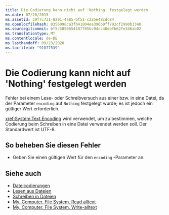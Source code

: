 ```yaml
---
title: Die Codierung kann nicht auf 'Nothing' festgelegt werden
ms.date: 07/20/2015
ms.assetid: 59f7c731-8291-4a85-bf51-c225e48cdc84
ms.openlocfilehash: 0356098ca3fb41804ea396b0ff792cf2990b3340
ms.sourcegitcommit: bf5c5850654187705bc94cc40ebfb62fe346ab02
ms.translationtype: MT
ms.contentlocale: de-DE
ms.lasthandoff: 09/23/2020
ms.locfileid: "91077539"
---
```

# <a name="encoding-cannot-be-set-to-nothing"></a>Die Codierung kann nicht auf 'Nothing' festgelegt werden

Fehler bei einem Lese- oder Schreibversuch aus einer bzw. in eine Datei, da der Parameter `encoding` auf `Nothing` festgelegt wurde; es ist jedoch ein gültiger Wert erforderlich.  
  
 <xref:System.Text.Encoding> wird verwendet, um zu bestimmen, welche Codierung beim Schreiben in eine Datei verwendet werden soll. Der Standardwert ist UTF-8.  
  
## <a name="to-correct-this-error"></a>So beheben Sie diesen Fehler  
  
- Geben Sie einen gültigen Wert für den `encoding` -Parameter an.  
  
## <a name="see-also"></a>Siehe auch

- [Dateicodierungen](../developing-apps/programming/drives-directories-files/file-encodings.md)
- [Lesen aus Dateien](../developing-apps/programming/drives-directories-files/reading-from-files.md)
- [Schreiben in Dateien](../developing-apps/programming/drives-directories-files/writing-to-files.md)
- [My. Computer. File System. Read alltext](xref:Microsoft.VisualBasic.FileIO.FileSystem.ReadAllText%2A)
- [My. Computer. File System. Write-alltext](xref:Microsoft.VisualBasic.FileIO.FileSystem.WriteAllText%2A)
